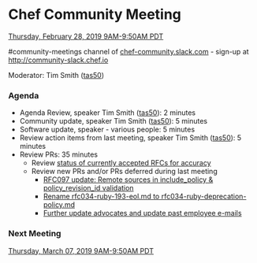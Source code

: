 # Chef Community Meeting

[Thursday, February 28, 2019 9AM-9:50AM PDT](http://everytimezone.com/#2019-02-28,240,cn3)

\#community-meetings channel of [chef-community.slack.com](http://chef-community.slack.com) - sign-up at <http://community-slack.chef.io>

Moderator: Tim Smith ([tas50](https://www.github.com/tas50/))

### Agenda
* Agenda Review, speaker Tim Smith ([tas50](https://www.github.com/tas50/)): 2 minutes
* Community update, speaker Tim Smith ([tas50](https://www.github.com/tas50/)): 5 minutes
* Software update, speaker - various people: 5 minutes
* Review action items from last meeting, speaker Tim Smith ([tas50](https://www.github.com/tas50/)): 5 minutes
* Review PRs:  35 minutes
  * Review [status of currently accepted RFCs for accuracy](https://chef.github.io/chef-rfc/)
  * Review new PRs and/or PRs deferred during last meeting
    * [RFC097 update: Remote sources in include_policy & policy_revision_id validation](https://github.com/chef/chef-rfc/pull/333)
    * [Rename rfc034-ruby-193-eol.md to rfc034-ruby-deprecation-policy.md](https://github.com/chef/chef-rfc/pull/332)
    * [Further update advocates and update past employee e-mails](https://github.com/chef/chef-rfc/pull/330)

### Next Meeting

[Thursday, March 07, 2019 9AM-9:50AM PDT](http://everytimezone.com/#2019-03-07,240,cn3)
